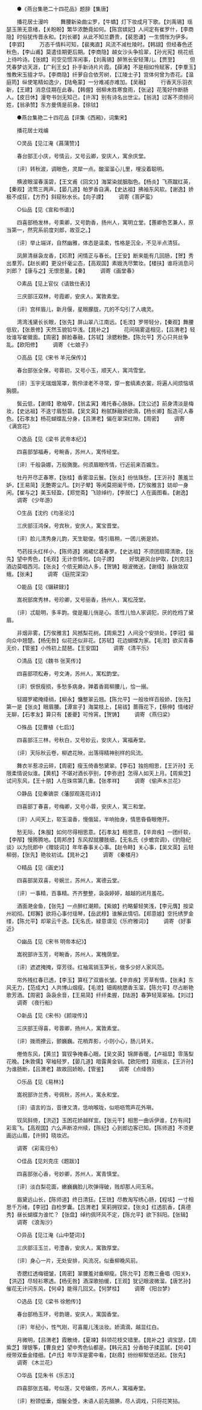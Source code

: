 <!-- { "loadSidebar": true } -->

　　●《燕台集艳二十四花品》题辞【集唐】 

　　播花居士漫吟 
　　舞腰新染曲尘罗，【牛蟜】灯下妆成月下歌。【刘禹锡】瑶瑟玉箫无意绪，【关盼盼】繁华浓艶竟如何。【陈宫嫔妃】人间定有崔罗什，【李商隐】时俗犹传晋永和。【刘长卿】从此不知兰麝贵，【裴思谦】一生惆怅为伊多。【李郢】 
　　万态千情料可知，【裴夷直】风流不减杜陵时。【韩翃】但经春色还秋色，【李山甫】莫遣佳期更后期。【李商隐】越女沙头争拾翠，【孙光宪】桃花纸上待吟诗。【张嫔】司空见惯浑闲事，【刘禹锡】醉煞长安轻薄儿。【贾至】 
　　但凭春梦访天涯，【广利王女】扑手新诗片片霞。【薛涛】不是相如怜赋客，【李羣玉】惟教宋玉擅才华。【李商隐】纤萝自合依芳树，【江陵士子】宫体何曾为杏花。【温庭筠】纵使笔精如逸少，【陆龟蒙】一分难减亦难加。【吴融】 
　　行香天乐羽衣新，【王建】消息佳期在此春。【韩偓】弱柳未胜寒食雨，【张泌】花笺好作断肠人。【皮日休】漫夸书剑无知己，【许浑】别有诗名出世尘。【翁洮】过客不须频问姓，【翁承赞】东方曼倩是前身。【徐铉】 

　　●燕台集艳二十四花品【评集《西厢》，词集宋】 

　　播花居士戏编 

　　○灵品【见江淹《菖蒲赞》】 

　　春台部王小庆，号情云，又号云卿，安庆人，寓余庆堂。 

　　〔评〕转秋波，调眼色，灵犀一点。酸溜溜心儿里，埋没着聪明。 

　　横波眼溜春溪碧，【王文甫《回文》】海棠染就胭脂色。【杨炎】飞燕蹴红英，【秦观】流莺三两声。【晏几道】帕罗香自满，【史达祖】拂袖东风软。【谢逸】娇极不成狂，【方乔】斜窥秋水长。【向子諲】 
　　调寄《菩萨蛮》 

　　○仙品【见《宣和书谱》】 

　　四喜部杨发林，号熏卿，又号韵香，扬州人，寓明立堂。【蕙卿色艺兼人，原当第一，然究系前度刘郎，故亚之。】 

　　〔评〕举止端详，自然幽雅，体态是温柔，性格是沉全，不见半点清狂。 

　　凤屏清昼袅龙香，【邓肃】闲情正与春长。【王安】断来能有几回肠，【贺】秀出羣芳。【赵长卿】更没纤毫尘态，【高观国】素娥洗尽繁妆。【楼扶】谁将消息问刘郎？【康与之】无恨思量。【秦】 
　　调寄《画堂春》 

　　○素品【见上官仪《请致仕表》】 

　　三庆部汪双林，号霞卿，安庆人，寓敦素堂。 

　　〔评〕宫样眉儿，新月偃，星眼朦胧，兀的不勾引了人魂灵。 

　　湾湾浅黛长长眼，【张先】屏山翠八江南远。【毛滂】罗带轻分，【秦观】舞腰低软，【张景修】天然玉貌铅华浅。【晁补之】 
　　花间隔雾遥相见，【吕渭老】轻妆谁写崔徽面。【周密】醉脸春融，【苏轼】涂腮粉艶，【陈允平】芳心只共丝争乱。【欧阳修】 
　　调寄 《七娘子》 

　　○高品【见《宋书 羊元保传》】 

　　春台部张全保，号蓉初，又号小玉，顺天人，寓鸿雪堂。 

　　〔评〕玉宇无瑞烟笼罩，鹘伶渌老不寻常，穿一套缟素衣裳，将遍人间烦恼填胸臆。 

　　鬓云低，【谢绛】歌袖窄，【翁孟寅】难托春心脉脉。【沈公述】前身清淡是梅妆，【史达祖】不迭寸眉愁碧。【吴文英】粉腻酥融娇欲滴，【杨长卿】酝造可人春色。【石孝友】杨花蝴蝶乱分身，【吕渭老】偏在翠深红隙。【周密】 
　　调寄 《满宫花》 

　　○逸品【见《梁书 武帝本纪》】 

　　四喜部邹福寿，号畹香，苏州人，寓传经堂。 

　　〔评〕千般袅娜，万般旖旎。何须眉眼传情，行近前来百媚生。 

　　牡丹开尽正春寒，【张桂】香雾湿云鬟。【张炎】纷怯珠愁，【王沂孙】蕙羞兰妒，【王易简】无艶寄尘凡。【刘子翚】等闲莫把阑干倚，【万俟雅言】妨却一身闲。【崔与之】美玉轻盈，【郑觉斋】飞琼绰约，【李居仁】人在画图看。【谢逸】 
　　调寄 《少年游》 

　　○生品【沈约《均圣论》】 

　　三庆部汪鸿保，号宾秋，安庆人，寓宝晋堂。 

　　〔评〕脸儿清秀身儿韵，天生聪俊。情引眉稍，一团儿衠是娇。 

　　芍药技头红样小，【陈师道】湘裙忆着春罗。【史达祖】不须团扇障清歌，【张先】望中秀色，【毛观】无计奈情何。【向子諲】 
　　好筑避风台护取，【刘克庄】酒边莫唱西河。【张炎】个侬无赖动人多，【贺铸】眼波微送，【谢绛】脉脉敛双蛾。【张耒】 
　　调寄 《庭院深深》 

　　○能品【见《辍耕録》】 

　　嵩祝部席秀林，号珍卿，又号丽香，扬州人，寓松茂堂。 

　　〔评〕忒聪明，多丰韵。俊是龎儿俏是心。乖性儿怕人家调犯，厌的扢绉了黛眉。 

　　非烟非雾，【万俟雅言】风撼梨花树。【周紫芝】人间没个安排处，【李冠】偏向众中翘楚。【杨旡咎】似花还似非花。【苏轼】花边蝴蝶为家。【毛滂】欲买青春无价，【管鉴】小怜初上琵琶。【王安国】 
　　调寄 《清平乐》 

　　○清品【见《魏书 张芙传》】 

　　四喜部项松寿，号文涛，苏州人，寓松韵堂。 

　　〔评〕恹恹瘦损，多愁多病身。亸着香肩柳腰儿，恰一搦。 

　　轻蹑罗裙掩绛绡，【柳永】慵整翠云翘。【陈允平】一般妆样百般娇，【张先】第一是【张炎】眼眉腰。【谭宣子】海棠枝上，【易祓】蔷薇花下，【蔡伸】情绪好无聊，【石孝友】算只有【姜夔】可怜宵。【贺铸】 
　　调寄 《燕归梁》 

　　○殊品【见曹植《七启》】 

　　四喜部汪三林，号秋白，又号妙云，安庆人，寓福寿堂。 

　　〔评〕天际秋云卷，柳遮花映，出落得精神别样的风流。 

　　舞衣半惹凉云碎，【周密】瘦玉倚香愁黛翠。【李石】独抱相思，【王沂孙】无限柔情说似谁。【黄机】不堪对酒长亭别，【李弥逊】怎得人如天上月。【周紫芝】试问东风，【王十朋】人在珠帘第几重。【张孝祥】 
　　调寄 《偷声木兰花》 

　　○静品【见秦镐崇《藩邸观莲花诗》】 

　　四喜部丁春喜，号梅卿，又号小蓉，安庆人，寓三和堂。 

　　〔评〕人间天上，软玉温香，慢俄延，半响抬身，情思昏昏眼倦开。 

　　愁无际，【朱服】如何尽得相思意。【石孝友】相思意，【辛弃疾】一团纤软，【李邴】慢腾腾地。【周邦彦】东风揑就腰肢细，【无名氏《步蟾宫调》，《豹隐纪谈》以为阮郎中《赠妓词》】年年春事关心事。【赵令畤】关心事，【吴文英】云轻柳弱，【张先】艳妆初试。【晁补之】 
　　调寄 《秦楼月》 

　　○精品【见《画史》】 

　　四喜部吴双喜，号婉兰，苏州人，寓德云堂。 

　　〔评〕一事精，百事精。齐齐整整，袅袅婷婷，越越的闭月羞花。 

　　酒面滟金鱼，【张先】一点醉红潮颊。【紫娘】约略颦轻笑浅，【李元膺】按梁州初彻。【郑獬】欲将心事付瑶琴，【岳武穆】谁解此情切。【郑意娘】空托绣罗金缕，【陈允平】却翠云千迭。【无名氏，緑意谓见《乐府雅词》】 
　　调寄 《好事近》 

　　○幽品【见《宋书 明帝本纪》】 

　　嵩祝部许玉芳，号畹香，苏州人，寓槐荫堂。 

　　〔评〕遮遮掩掩，穿芳径。红袖鸾销玉笋长，做多少好人家风范。 

　　帘外残红春已透，【李玉】算枉了双眉长皱。【辛弃疾】芳草有情，【张耒】东风无力，【范成大】人共博山烟瘦。【毛滂】钿阁桃腮香玉溜，【陈允平】尽占断艳歌芳酒。【周密】袅袅余音，【王易简】纤纤柔握，【陆游】春笋轻笼翠袖。【刘过】 
　　调寄 《夜行船》 

　　○新品【见《宋书》《颜竣传》】 

　　三庆部王得喜，号蓉卿，扬州人，寓敦素堂。 

　　〔评〕拨雨撩云，颤巍巍。花梢弄影，小则小心，肠儿转关。 

　　倦倚东风，【黄兰】寳钗争掩春心眼。【吴文英】锦屏香暖，【卢祖皐】零落梨花晚。【朱敦儒】窄袖轻罗，【晏几道】暗露黄金钏。【欧阳修】双蛾淡，【王沂孙】为谁肠断，【吕渭老】故故回娇盼。【管鉴】 
　　调寄 《点绛唇》 

　　○乐品【见《易林》】 

　　嵩祝部许兰秀，号佩秋，苏州人，寓永和堂。 

　　〔评〕语言的当，音律又清，恁响喉咙，似呖呖莺声花外啭。 

　　钗凤斜倚，【洪迈】玉困花娇越样宜。【张元干】相思一曲诉伊谁，【方有间】彩鸾飞。【高观国】六么声断凉州续，【陈纪】心到郎边客已知。【陈师道】不须更画远山眉，【许排】晓妆迟。 

　　调寄 《彩鸾归令》 

　　○佳品【见刘克庄《题跋》】 

　　四喜部张心香，号妙卿，苏州人，寓青慎堂。 

　　〔评〕淡白梨花面，嫩巍巍脸儿吹弹得破，贱却那人间玉帛。 

　　眉黛远山长，【陈师道】终日清狂。【王铣】尽教淘写绣心肠，【程垓】一寸相思千万绪，【李冠】自检罗囊。【吕渭老】茉莉拥钗梁，【张炎】红透肌香，【真德秀】昼长蝴蝶为谁忙？【张盘】绰约佩环风不定，【陈允平】欲下斜阳。【张辑】 
　　调寄 《浪淘沙》 

　　○异品【见江淹《山中楚词》】 

　　三庆部汪玉兰，号澧香，安庆人，寓敦厚堂。 

　　〔评〕身心一片，无处安排，风流况，似垂柳晚风前。 

　　杏腮红透梅钿皱，【周密】翠腰羞对垂柳瘦。【陈允平】忍教三叠唱《阳关》，【洪迈】尽轻衫寒透。【杨旡咎】酒深歌拍缓，【王观】犹记眼波微溜。【唐艺孙】催花无计问东风，【何卓】能得几回又。【何梦桂】 
　　调寄 《阳台梦》 

　　○选品【见《梁书 徐勉传》】 

　　春台部杨玉环，号韵珊，安庆人，寓国香堂。 

　　〔评〕年纪小，性气刚，可喜龎儿浅淡妆。娇滴滴，越显红白。 

　　月微明，【吕渭老】霞散绮，【夏竦】斜领花枝交错里。【晁补之】调宝瑟，【周紫芝】理银筝，【曹良史】望中秀色仙都是。【韩元吉】分香帕子揉蓝腻，【何卓】绶带双垂金缕细。【卢氏】年华浑是雾中看，【赵鼎】纷纷柳絮低还起。【张先】 
　　调寄 《木兰花》 

　　○华品【见朱书《乐志》】 

　　四喜部张五福，号似莲，又号婳侬，苏州人，寓福寿堂。 

　　〔评〕粉颈低垂，烟鬟全堕，未语人前先腼腆，尽人调戏，只将花笑拈。 

